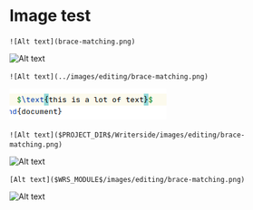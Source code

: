 # Image test

`![Alt text](brace-matching.png)`

![Alt text](brace-matching.png)

`![Alt text](../images/editing/brace-matching.png)`

![Alt text](../images/editing/brace-matching.png)

`![Alt text]($PROJECT_DIR$/Writerside/images/editing/brace-matching.png)`

![Alt text]($PROJECT_DIR$/Writerside/images/editing/brace-matching.png)

`[Alt text]($WRS_MODULE$/images/editing/brace-matching.png)`

![Alt text]($WRS_MODULE$/images/editing/brace-matching.png)

[//]: # (![Alt text]&#40;math-postfix.gif&#41;)
